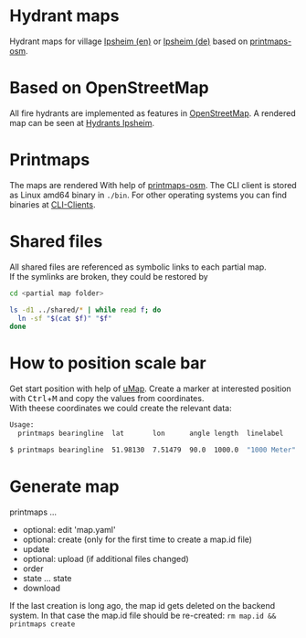 # Hydrant maps
Hydrant maps for village [Ipsheim (en)](https://en.wikipedia.org/wiki/Ipsheim) or [Ipsheim (de)](https://de.wikipedia.org/wiki/Ipsheim) based on [printmaps-osm](http://printmaps-osm.de).

# Based on OpenStreetMap
All fire hydrants are implemented as features in [OpenStreetMap](https://www.openstreetmap.org/). A rendered map can be seen at [Hydrants Ipsheim](http://www.openfiremap.de/?zoom=16&lat=49.52867&lon=10.48735&layers=B00000).

# Printmaps
The maps are rendered With help of [printmaps-osm](http://printmaps-osm.de/de/index.html).
The CLI client is stored as Linux amd64 binary in `./bin`. For other operating systems you can find binaries at [CLI-Clients](http://printmaps-osm.de/de/client.html).

# Shared files
All shared files are referenced as symbolic links to each partial map.  
If the symlinks are broken, they could be restored by  

```bash
cd <partial map folder>

ls -d1 ../shared/* | while read f; do
  ln -sf "$(cat $f)" "$f"
done
```

# How to position scale bar
Get start position with help of [uMap](https://umap.openstreetmap.fr/de/map/new/). Create a marker at interested position with <kbd>Ctrl</kbd>+<kbd>M</kbd> and copy the values from coordinates.  
With theese coordinates we could create the relevant data:

```bash
Usage:
  printmaps bearingline  lat       lon      angle length  linelabel     filename

$ printmaps bearingline  51.98130  7.51479  90.0  1000.0  "1000 Meter"  scalebar-1000
```

# Generate map
printmaps ...

- optional: edit 'map.yaml'
- optional: create (only for the first time to create a map.id file)
- update
- optional: upload (if additional files changed)
- order
- state ... state
- download

If the last creation is long ago, the map id gets deleted on the backend system. In that case the map.id file should be re-created:
`rm map.id && printmaps create`
